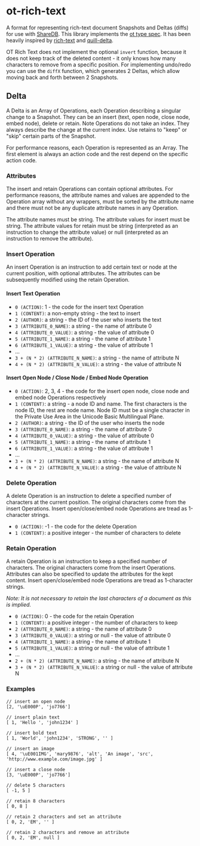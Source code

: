 # ot-rich-text

A format for representing rich-text document Snapshots and Deltas (diffs) for use with [ShareDB](https://github.com/share/sharedb). This library implements the [ot type spec](https://github.com/ottypes/docs). It has been heavily inspired by [rich-text](https://github.com/ottypes/rich-text) and [quill-delta](https://github.com/quilljs/delta).

OT Rich Text does not implement the optional `invert` function, because it does not keep track of the deleted content - it only knows how many characters to remove from a specific position. For implementing undo/redo you can use the `diffX` function, which generates 2 Deltas, which allow moving back and forth between 2 Snapshots.


## Delta

A Delta is an Array of Operations, each Operation describing a singular change to a Snapshot. They can be an insert (text, open node, close node, embed node), delete or retain. Note Operations do not take an index. They always describe the change at the current index. Use retains to "keep" or "skip" certain parts of the Snapshot.

For performance reasons, each Operation is represented as an Array. The first element is always an action code and the rest depend on the specific action code.


### Attributes

The insert and retain Operations can contain optional attributes. For performance reasons, the attribute names and values are appended to the Operation array without any wrappers, must be sorted by the attribute name and there must not be any duplicate attribute names in any Operation.

The attribute names must be string. The attribute values for insert must be string. The attribute values for retain must be string (interpreted as an instruction to change the attribute value) or null (interpreted as an instruction to remove the attribute).


### Insert Operation

An insert Operation is an instruction to add certain text or node at the current position, with optional attributes. The attributes can be subsequently modified using the retain Operation.

#### Insert Text Operation

- `0 (ACTION)`: 1 - the code for the insert text Operation
- `1 (CONTENT)`: a non-empty string - the text to insert
- `2 (AUTHOR)`: a string - the ID of the user who inserts the text
- `3 (ATTRIBUTE_0_NAME)`: a string - the name of attribute 0
- `4 (ATTRIBUTE_0_VALUE)`: a string - the value of attribute 0
- `5 (ATTRIBUTE_1_NAME)`: a string - the name of attribute 1
- `6 (ATTRIBUTE_1_VALUE)`: a string - the value of attribute 1
- ...
- `3 + (N * 2) (ATTRIBUTE_N_NAME)`: a string - the name of attribute N
- `4 + (N * 2) (ATTRIBUTE_N_VALUE)`: a string - the value of attribute N


#### Insert Open Node / Close Node / Embed Node Operation

- `0 (ACTION)`: 2, 3, 4 - the code for the insert open node, close node and embed node Operations respectively
- `1 (CONTENT)`: a string - a node ID and name. The first characters is the node ID, the rest are node name. Node ID must be a single character in the Private Use Area in the Unicode Basic Multilingual Plane.
- `2 (AUTHOR)`: a string - the ID of the user who inserts the node
- `3 (ATTRIBUTE_0_NAME)`: a string - the name of attribute 0
- `4 (ATTRIBUTE_0_VALUE)`: a string - the value of attribute 0
- `5 (ATTRIBUTE_1_NAME)`: a string - the name of attribute 1
- `6 (ATTRIBUTE_1_VALUE)`: a string - the value of attribute 1
- ...
- `3 + (N * 2) (ATTRIBUTE_N_NAME)`: a string - the name of attribute N
- `4 + (N * 2) (ATTRIBUTE_N_VALUE)`: a string - the value of attribute N


### Delete Operation

A delete Operation is an instruction to delete a specified number of characters at the current position. The original characters come from the insert Operations. Insert open/close/embed node Operations are tread as 1-character strings.

- `0 (ACTION)`: -1 - the code for the delete Operation
- `1 (CONTENT)`: a positive integer - the number of characters to delete


### Retain Operation

A retain Operation is an instruction to keep a specified number of characters. The original characters come from the insert Operations. Attributes can also be specified to update the attributes for the kept content. Insert open/close/embed node Operations are tread as 1-character strings.

*Note: It is not necessary to retain the last characters of a document as this is implied.*

- `0 (ACTION)`: 0 - the code for the retain Operation
- `1 (CONTENT)`: a positive integer - the number of characters to keep
- `2 (ATTRIBUTE_0_NAME)`: a string - the name of attribute 0
- `3 (ATTRIBUTE_0_VALUE)`: a string or null - the value of attribute 0
- `4 (ATTRIBUTE_1_NAME)`: a string - the name of attribute 1
- `5 (ATTRIBUTE_1_VALUE)`: a string or null - the value of attribute 1
- ...
- `2 + (N * 2) (ATTRIBUTE_N_NAME)`: a string - the name of attribute N
- `3 + (N * 2) (ATTRIBUTE_N_VALUE)`: a string or null - the value of attribute N


### Examples

```
// insert an open node
[2, '\uE000P', 'jo7766']

// insert plain text
[ 1, 'Hello ', 'john1234' ]

// insert bold text
[ 1, 'World', 'john1234', 'STRONG', '' ]

// insert an image
[ 4, '\uE001IMG', 'mary9876', 'alt', 'An image', 'src', 'http://www.example.com/image.jpg' ]

// insert a close node
[3, '\uE000P', 'jo7766']

// delete 5 characters
[ -1, 5 ]

// retain 8 characters
[ 0, 8 ]

// retain 2 characters and set an attribute
[ 0, 2, 'EM', '' ]

// retain 2 characters and remove an attribute
[ 0, 2, 'EM', null ]
```

